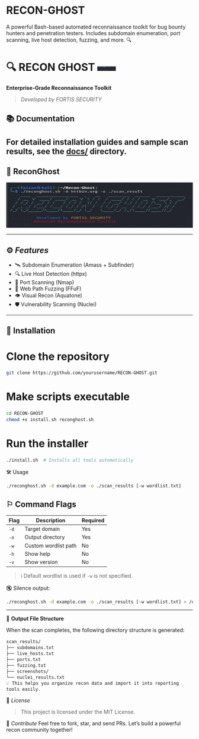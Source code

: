 # RECON-GHOST

A powerful Bash-based automated reconnaissance toolkit for bug bounty hunters and penetration testers. Includes subdomain enumeration, port scanning, live host detection, fuzzing, and more. 🔍


# 🔍 RECON GHOST <img src="screenshot.png" width="50"> 

**Enterprise-Grade Reconnaissance Toolkit**  
>*Developed by FORTIS SECURITY*  


## 📚 Documentation

For detailed installation guides and sample scan results, see the [docs/](/docs/) directory.
---

## 📸 ReconGhost
<img src="screenshot.png" width="900">

---

## ⚙️ *Features*


- 🛰️ Subdomain Enumeration (Amass + Subfinder)
- 🔍 Live Host Detection (httpx)
- 🔌 Port Scanning (Nmap)
- 📂 Web Path Fuzzing (FFuF)
- 👁️ Visual Recon (Aquatone)
- 🛡️ Vulnerability Scanning (Nuclei)

---

## 🔗 **Installation**


# Clone the repository
```bash
git clone https://github.com/yourusername/RECON-GHOST.git
```

# Make scripts executable
```bash
cd RECON-GHOST
chmod +x install.sh reconghost.sh
```

# Run the installer
```bash
./install.sh  # Installs all tools automatically
```

🛠 Usage
```bash
./reconghost.sh -d example.com -o ./scan_results [-w wordlist.txt]
```


## ⚐  Command Flags

| Flag | Description          | Required |
|------|----------------------|----------|
| `-d` | Target domain        | Yes      |
| `-o` | Output directory     | Yes      |
| `-w` | Custom wordlist path | No       |
| `-h` | Show help            | No       |
| `-v` | Show version         | No       |


> ℹ️ Default wordlist is used if `-w` is not specified.  



🔇 Silence output:
```bash
./reconghost.sh -d example.com -o ./scan_results [-w wordlist.txt] > /dev/null 2>&1
```

---

📂 **Output File Structure**

When the scan completes, the following directory structure is generated:

```
scan_results/
├── subdomains.txt
├── live_hosts.txt
├── ports.txt
├── fuzzing.txt
├── screenshots/
└── nuclei_results.txt
💡 This helps you organize recon data and import it into reporting tools easily.
```



📄 *License*
> This project is licensed under the MIT License.



🤝 *Contribute*
Feel free to fork, star, and send PRs.
Let’s build a powerful recon community together! 


